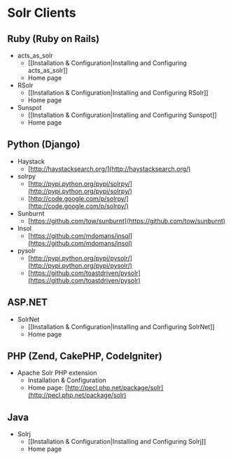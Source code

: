 # Solr Clients

## Ruby (Ruby on Rails)

* acts_as_solr
  * [[Installation & Configuration|Installing and Configuring acts_as_solr]]
  * Home page
* RSolr
  * [[Installation & Configuration|Installing and Configuring RSolr]]
  * Home page
* Sunspot
  * [[Installation & Configuration|Installing and Configuring Sunspot]]
  * Home page

## Python (Django)

* Haystack
  * [http://haystacksearch.org/](http://haystacksearch.org/)
* solrpy
  * [http://pypi.python.org/pypi/solrpy/](http://pypi.python.org/pypi/solrpy/)
  * [http://code.google.com/p/solrpy/](http://code.google.com/p/solrpy/)
* Sunburnt
  * [https://github.com/tow/sunburnt](https://github.com/tow/sunburnt)
* Insol
  * [https://github.com/mdomans/insol](https://github.com/mdomans/insol)
* pysolr
  * [http://pypi.python.org/pypi/pysolr/](http://pypi.python.org/pypi/pysolr/)
  * [https://github.com/toastdriven/pysolr](https://github.com/toastdriven/pysolr)


## ASP.NET

* SolrNet
  * [[Installation & Configuration|Installing and Configuring SolrNet]]
  * Home page

## PHP (Zend, CakePHP, CodeIgniter)

* Apache Solr PHP extension
  * Installation & Configuration
  * Home page: [http://pecl.php.net/package/solr](http://pecl.php.net/package/solr)

## Java

* Solrj
  * [[Installation & Configuration|Installing and Configuring Solrj]]
  * Home page
